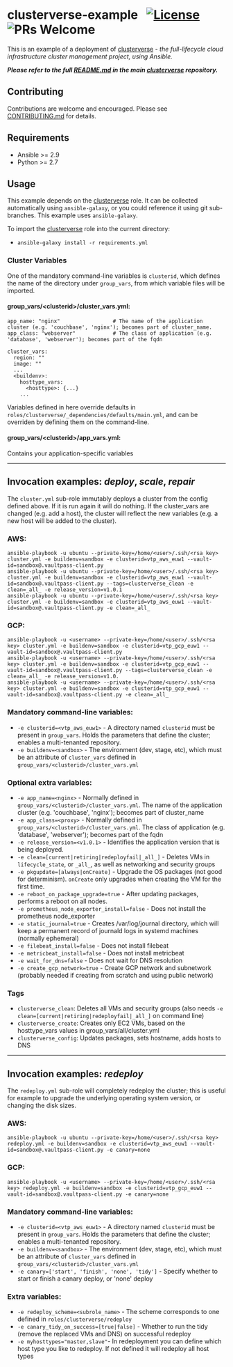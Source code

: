 # clusterverse-example  &nbsp; [![License](https://img.shields.io/badge/License-BSD%203--Clause-blue.svg)](https://opensource.org/licenses/BSD-3-Clause) ![PRs Welcome](https://img.shields.io/badge/PRs-Welcome-brightgreen.svg)
This is an example of a deployment of [clusterverse](https://github.com/sky-uk/clusterverse) - _the full-lifecycle cloud infrastructure cluster management project, using Ansible._

_**Please refer to the full [README.md](https://github.com/sky-uk/clusterverse/blob/master/README.md) in the main  [clusterverse](https://github.com/sky-uk/clusterverse) repository.**_ 

## Contributing
Contributions are welcome and encouraged.  Please see [CONTRIBUTING.md](https://github.com/sky-uk/clusterverse/blob/master/CONTRIBUTING.md) for details.

## Requirements
+ Ansible >= 2.9
+ Python >= 2.7


## Usage
This example depends on the [clusterverse](https://github.com/sky-uk/clusterverse) role.  It can be collected automatically using `ansible-galaxy`, or you could reference it using git sub-branches.  This example uses `ansible-galaxy`.  

To import the [clusterverse](https://github.com/sky-uk/clusterverse) role into the current directory:
+ `ansible-galaxy install -r requirements.yml`


### Cluster Variables
One of the mandatory command-line variables is `clusterid`, which defines the name of the directory under `group_vars`, from which variable files will be imported.

#### group_vars/\<clusterid\>/cluster_vars.yml:
```
app_name: "nginx"                 # The name of the application cluster (e.g. 'couchbase', 'nginx'); becomes part of cluster_name.
app_class: "webserver"            # The class of application (e.g. 'database', 'webserver'); becomes part of the fqdn

cluster_vars:
  region: ""
  image: ""
  ...
  <buildenv>:
    hosttype_vars:
      <hosttype>: {...}
    ...
```

Variables defined in here override defaults in `roles/clusterverse/_dependencies/defaults/main.yml`, and can be overriden by defining them on the command-line.

#### group_vars/\<clusterid\>/app_vars.yml:
Contains your application-specific variables

---
## Invocation examples: _deploy_, _scale_, _repair_
The `cluster.yml` sub-role immutably deploys a cluster from the config defined above.  If it is run again it will do nothing.  If the cluster_vars are changed (e.g. add a host), the cluster will reflect the new variables (e.g. a new host will be added to the cluster).

### AWS:
```
ansible-playbook -u ubuntu --private-key=/home/<user>/.ssh/<rsa key> cluster.yml -e buildenv=sandbox -e clusterid=vtp_aws_euw1 --vault-id=sandbox@.vaultpass-client.py
ansible-playbook -u ubuntu --private-key=/home/<user>/.ssh/<rsa key> cluster.yml -e buildenv=sandbox -e clusterid=vtp_aws_euw1 --vault-id=sandbox@.vaultpass-client.py --tags=clusterverse_clean -e clean=_all_ -e release_version=v1.0.1
ansible-playbook -u ubuntu --private-key=/home/<user>/.ssh/<rsa key> cluster.yml -e buildenv=sandbox -e clusterid=vtp_aws_euw1 --vault-id=sandbox@.vaultpass-client.py -e clean=_all_
```
### GCP:
```
ansible-playbook -u <username> --private-key=/home/<user>/.ssh/<rsa key> cluster.yml -e buildenv=sandbox -e clusterid=vtp_gcp_euw1 --vault-id=sandbox@.vaultpass-client.py
ansible-playbook -u <username> --private-key=/home/<user>/.ssh/<rsa key> cluster.yml -e buildenv=sandbox -e clusterid=vtp_gcp_euw1 --vault-id=sandbox@.vaultpass-client.py --tags=clusterverse_clean -e clean=_all_ -e release_version=v1.0.
ansible-playbook -u <username> --private-key=/home/<user>/.ssh/<rsa key> cluster.yml -e buildenv=sandbox -e clusterid=vtp_gcp_euw1 --vault-id=sandbox@.vaultpass-client.py -e clean=_all_
```

### Mandatory command-line variables:
+ `-e clusterid=<vtp_aws_euw1>` - A directory named `clusterid` must be present in `group_vars`.  Holds the parameters that define the cluster; enables a multi-tenanted repository.
+ `-e buildenv=<sandbox>` - The environment (dev, stage, etc), which must be an attribute of `cluster_vars` defined in `group_vars/<clusterid>/cluster_vars.yml`

### Optional extra variables:
+ `-e app_name=<nginx>` - Normally defined in `group_vars/<clusterid>/cluster_vars.yml`.  The name of the application cluster (e.g. 'couchbase', 'nginx'); becomes part of cluster_name
+ `-e app_class=<proxy>` - Normally defined in `group_vars/<clusterid>/cluster_vars.yml`.  The class of application (e.g. 'database', 'webserver'); becomes part of the fqdn
+ `-e release_version=<v1.0.1>` - Identifies the application version that is being deployed.
+ `-e clean=[current|retiring|redeployfail|_all_]` - Deletes VMs in `lifecycle_state`, or `_all_`, as well as networking and security groups
+ `-e pkgupdate=[always|onCreate]` - Upgrade the OS packages (not good for determinism).  `onCreate` only upgrades when creating the VM for the first time.
+ `-e reboot_on_package_upgrade=true` - After updating packages, performs a reboot on all nodes.
+ `-e prometheus_node_exporter_install=false` - Does not install the prometheus node_exporter
+ `-e static_journal=true` - Creates /var/log/journal directory, which will keep a permanent record of journald logs in systemd machines (normally ephemeral)
+ `-e filebeat_install=false` - Does not install filebeat
+ `-e metricbeat_install=false` - Does not install metricbeat
+ `-e wait_for_dns=false` - Does not wait for DNS resolution
+ `-e create_gcp_network=true` - Create GCP network and subnetwork (probably needed if creating from scratch and using public network)

### Tags
+ `clusterverse_clean`: Deletes all VMs and security groups (also needs `-e clean=[current|retiring|redeployfail|_all_]` on command line)
+ `clusterverse_create`: Creates only EC2 VMs, based on the hosttype_vars values in group_vars/all/cluster.yml
+ `clusterverse_config`: Updates packages, sets hostname, adds hosts to DNS


---

## Invocation examples: _redeploy_
The `redeploy.yml` sub-role will completely redeploy the cluster; this is useful for example to upgrade the underlying operating system version, or changing the disk sizes.

### AWS:
```
ansible-playbook -u ubuntu --private-key=/home/<user>/.ssh/<rsa key> redeploy.yml -e buildenv=sandbox -e clusterid=vtp_aws_euw1 --vault-id=sandbox@.vaultpass-client.py -e canary=none
```
### GCP:
```
ansible-playbook -u <username> --private-key=/home/<user>/.ssh/<rsa key> redeploy.yml -e buildenv=sandbox -e clusterid=vtp_gcp_euw1 --vault-id=sandbox@.vaultpass-client.py -e canary=none
```

### Mandatory command-line variables:
+ `-e clusterid=<vtp_aws_euw1>` - A directory named `clusterid` must be present in `group_vars`.  Holds the parameters that define the cluster; enables a multi-tenanted repository.
+ `-e buildenv=<sandbox>` - The environment (dev, stage, etc), which must be an attribute of `cluster_vars` defined in `group_vars/<clusterid>/cluster_vars.yml`
+ `-e canary=['start', 'finish', 'none', 'tidy']` - Specify whether to start or finish a canary deploy, or 'none' deploy

### Extra variables:
+ `-e redeploy_scheme=<subrole_name>` - The scheme corresponds to one defined in `roles/clusterverse/redeploy`
+ `-e canary_tidy_on_success=[true|false]` - Whether to run the tidy (remove the replaced VMs and DNS) on successful redeploy 
+ `-e myhosttypes="master,slave"`- In redeployment you can define which host type you like to redeploy. If not defined it will redeploy all host types
